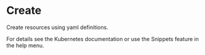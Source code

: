 # Create

Create resources using yaml definitions.

For details see the Kubernetes documentation or use the Snippets feature in the help menu.
